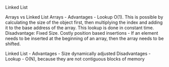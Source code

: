 Linked List

Arrays vs Linked List
Arrays - 
Advantages - Lookup O(1). This is possible by calculating the size of the object first, then multiplying the index and adding it to the base address of the array. This lookup is done in constant time.
Disadvantage: Fixed Size. Costly position based insertions - If an element needs to be inserted at the beginning of an array, then the array needs to be shifted.

Linked List -
Advantages - Size dynamically adjusted
Disadvantages - Lookup - O(N), because they are not contiguous blocks of memory

